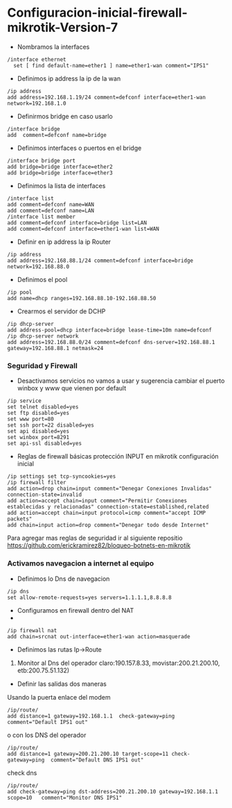 # Configuracion-inicial-firewall-mikrotik-Version-7

- Nombramos la interfaces 
```
/interface ethernet
  set [ find default-name=ether1 ] name=ether1-wan comment="IPS1"
 ```

- Definimos ip address la ip de la wan
```
/ip address
add address=192.168.1.19/24 comment=defconf interface=ether1-wan network=192.168.1.0
```
 
- Definirmos bridge en caso usarlo

```
/interface bridge
add  comment=defconf name=bridge   
```
- Definimos interfaces o puertos en el bridge
```
/interface bridge port
add bridge=bridge interface=ether2 
add bridge=bridge interface=ether3
```

- Definimos la lista de interfaces
```
/interface list
add comment=defconf name=WAN
add comment=defconf name=LAN
/interface list member
add comment=defconf interface=bridge list=LAN
add comment=defconf interface=ether1-wan list=WAN
```


- Definir en ip address la ip Router

```
/ip address
add address=192.168.88.1/24 comment=defconf interface=bridge network=192.168.88.0
```

- Definimos el pool

```
/ip pool
add name=dhcp ranges=192.168.88.10-192.168.88.50
```

- Crearmos el servidor de DCHP

```
/ip dhcp-server
add address-pool=dhcp interface=bridge lease-time=10m name=defconf
/ip dhcp-server network
add address=192.168.88.0/24 comment=defconf dns-server=192.168.88.1 gateway=192.168.88.1 netmask=24
```
### Seguridad y Firewall

- Desactivamos servicios no vamos a usar y sugerencia cambiar el puerto winbox y www que vienen por default

```
/ip service
set telnet disabled=yes
set ftp disabled=yes
set www port=80
set ssh port=22 disabled=yes
set api disabled=yes
set winbox port=8291
set api-ssl disabled=yes
```

- Reglas de firewall básicas protección INPUT en mikrotik configuración inicial

```
/ip settings set tcp-syncookies=yes
/ip firewall filter
add action=drop chain=input comment="Denegar Conexiones Invalidas" connection-state=invalid
add action=accept chain=input comment="Permitir Conexiones establecidas y relacionadas" connection-state=established,related
add action=accept chain=input protocol=icmp comment="accept ICMP packets"
add chain=input action=drop comment="Denegar todo desde Internet"
```

Para agregar mas reglas de seguridad ir al siguiente repositio https://github.com/erickramirez82/bloqueo-botnets-en-mikrotik

### Activamos navegacion a internet al equipo

- Definimos lo Dns de navegacion

```
/ip dns
set allow-remote-requests=yes servers=1.1.1.1,8.8.8.8
```

- Configuramos en firewall dentro del NAT
- 
```
/ip firewall nat
add chain=srcnat out-interface=ether1-wan action=masquerade
```

- Definimos las rutas Ip->Route

1. Monitor al Dns del  operador claro:190.157.8.33, movistar:200.21.200.10, etb:200.75.51.132) 

- Definir las salidas dos maneras 

Usando la puerta enlace del modem
```
/ip/route/
add distance=1 gateway=192.168.1.1  check-gateway=ping  comment="Default IPS1 out"
```
o con los DNS del operador

```
/ip/route/
add distance=1 gateway=200.21.200.10 target-scope=11 check-gateway=ping  comment="Default DNS IPS1 out"
```

check dns 

```
/ip/route/
add check-gateway=ping dst-address=200.21.200.10 gateway=192.168.1.1  scope=10   comment="Monitor DNS IPS1"
```


